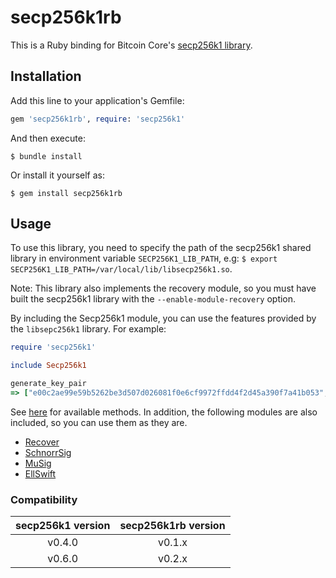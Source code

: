 # secp256k1rb

This is a Ruby binding for Bitcoin Core's [secp256k1 library](https://github.com/bitcoin-core/secp256k1/).

## Installation

Add this line to your application's Gemfile:

```ruby
gem 'secp256k1rb', require: 'secp256k1'
```

And then execute:

    $ bundle install

Or install it yourself as:

    $ gem install secp256k1rb

## Usage

To use this library, you need to specify the path of the secp256k1 shared library in environment variable
`SECP256K1_LIB_PATH`, e.g: `$ export SECP256K1_LIB_PATH=/var/local/lib/libsecp256k1.so`.

Note: This library also implements the recovery module, so you must have built the secp256k1 library with the
`--enable-module-recovery` option.

By including the Secp256k1 module, you can use the features provided by the `libsepc256k1` library. For example:

```ruby
require 'secp256k1'

include Secp256k1

generate_key_pair
=> ["e00c2ae99e59b5262be3d507d026081f0e6cf9972ffdd4f2d45a390f7a41b053", "027e0f70b540d627422cf7bb77d86ae1bb6829c80104dd48dc2539e6277ea25624"]
```

See [here](https://www.rubydoc.info/gems/secp256k1rb/Secp256k1) for available methods.
In addition, the following modules are also included, so you can use them as they are.

* [Recover](https://www.rubydoc.info/gems/secp256k1rb/Secp256k1/Recover)
* [SchnorrSig](https://www.rubydoc.info/gems/secp256k1rb/Secp256k1/SchnorrSig)
* [MuSig](https://www.rubydoc.info/gems/secp256k1rb/Secp256k1/MuSig)
* [EllSwift](https://www.rubydoc.info/gems/secp256k1rb/Secp256k1/EllSwift)

### Compatibility

secp256k1 version | secp256k1rb version
:---:|:---:
v0.4.0 | v0.1.x
v0.6.0 | v0.2.x
